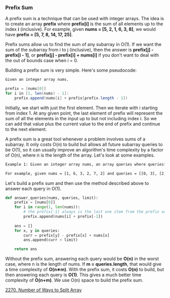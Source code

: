 ### Prefix Sum

A prefix sum is a technique that can be used with integer arrays. The idea is to create an array **prefix** where **prefix[i]** is the sum of all elements up to the index **i** (inclusive). For example, given **nums = [5, 2, 1, 6, 3, 8]**, we would have **prefix = [5, 7, 8, 14, 17, 25]**.

Prefix sums allow us to find the sum of any subarray in O(1). If we want the sum of the subarray from i to j (inclusive), then the answer is **prefix[j] - prefix[i - 1]**, or **prefix[j] - prefix[i] + nums[i]** if you don't want to deal with the out of bounds case when i = 0.

Building a prefix sum is very simple. Here's some pseudocode:
```java
Given an integer array nums,

prefix = [nums[0]]
for i in [1, len(nums) - 1]:
    prefix.append(nums[i] + prefix[prefix.length - 1])
```

Initially, we start with just the first element. Then we iterate with i starting from index 1. At any given point, the last element of prefix will represent the sum of all the elements in the input up to but not including index i. So we can add that value plus the current value to the end of prefix and continue to the next element.

A prefix sum is a great tool whenever a problem involves sums of a subarray. It only costs O(n) to build but allows all future subarray queries to be O(1), so it can usually improve an algorithm's time complexity by a factor of O(n), where n is the length of the array. Let's look at some examples.

```html
Example 1: Given an integer array nums, an array queries where queries[i] = [x, y] and an integer limit, return a boolean array that represents the answer to each query. A query is true if the sum of the subarray from x to y is less than limit, or false otherwise.

For example, given nums = [1, 6, 3, 2, 7, 2] and queries = [[0, 3], [2, 5], [2, 4]] and limit = 13, the answer is [true, false, true]. For each query, the subarray sums are [12, 14, 12].
```
Let's build a prefix sum and then use the method described above to answer each query in O(1).
```python
def answer_queries(nums, queries, limit):
    prefix = [nums[0]]
    for i in range(1, len(nums)):
        # the prefix[-1] always is the last one item from the prefix array which be appended as below.
        prefix.append(nums[i] + prefix[-1])
    
    ans = []
    for x, y in queries:
        curr = prefix[y] - prefix[x] + nums[x]
        ans.append(curr < limit)

    return ans
```

Without the prefix sum, answering each query would be **O(n)** in the worst case, where n is the length of nums. If **m = queries.length**, that would give a time complexity of **O(n∗m)**. With the prefix sum, it costs **O(n)** to build, but then answering each query is **O(1)**. This gives a much better time complexity of **O(n+m)**. We use O(n) space to build the prefix sum.

[2270. Number of Ways to Split Array](../../LC_2023/m2270_NumberOfWaysToSplitArray.py)
